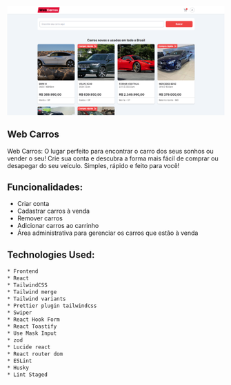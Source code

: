 ![Background do repositório](./public/Screenshot_4.png)

## Web Carros

Web Carros: O lugar perfeito para encontrar o carro dos seus sonhos ou vender o seu! Crie sua conta e descubra a forma mais fácil de comprar ou desapegar do seu veículo. Simples, rápido e feito para você!

## Funcionalidades:

- Criar conta
- Cadastrar carros à venda
- Remover carros
- Adicionar carros ao carrinho
- Área administrativa para gerenciar os carros que estão à venda

## Technologies Used:

    * Frontend
    * React
    * TailwindCSS
    * Tailwind merge
    * Tailwind variants
    * Prettier plugin tailwindcss
    * Swiper
    * React Hook Form
    * React Toastify
    * Use Mask Input
    * zod
    * Lucide react
    * React router dom
    * ESLint
    * Husky
    * Lint Staged
